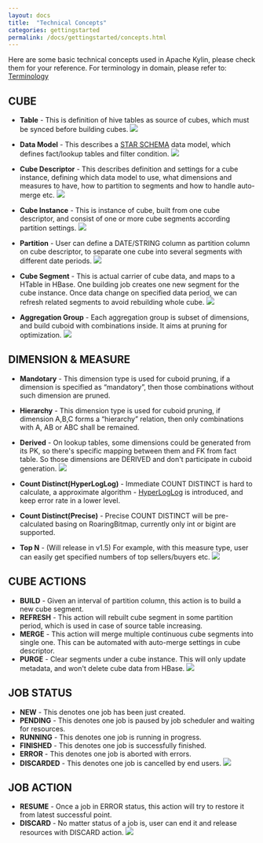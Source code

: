 ```yaml
---
layout: docs
title:  "Technical Concepts"
categories: gettingstarted
permalink: /docs/gettingstarted/concepts.html
---
```

 
Here are some basic technical concepts used in Apache Kylin, please check them for your reference.
For terminology in domain, please refer to: [Terminology](terminology.html)

## CUBE
* __Table__ - This is definition of hive tables as source of cubes, which must be synced before building cubes.
![](/images/docs/concepts/DataSource.png)

* __Data Model__ - This describes a [STAR SCHEMA](https://en.wikipedia.org/wiki/Star_schema) data model, which defines fact/lookup tables and filter condition.
![](/images/docs/concepts/DataModel.png)

* __Cube Descriptor__ - This describes definition and settings for a cube instance, defining which data model to use, what dimensions and measures to have, how to partition to segments and how to handle auto-merge etc.
![](/images/docs/concepts/CubeDesc.png)

* __Cube Instance__ - This is instance of cube, built from one cube descriptor, and consist of one or more cube segments according partition settings.
![](/images/docs/concepts/CubeInstance.png)

* __Partition__ - User can define a DATE/STRING column as partition column on cube descriptor, to separate one cube into several segments with different date periods.
![](/images/docs/concepts/Partition.png)

* __Cube Segment__ - This is actual carrier of cube data, and maps to a HTable in HBase. One building job creates one new segment for the cube instance. Once data change on specified data period, we can refresh related segments to avoid rebuilding whole cube.
![](/images/docs/concepts/CubeSegment.png)

* __Aggregation Group__ - Each aggregation group is subset of dimensions, and build cuboid with combinations inside. It aims at pruning for optimization.
![](/images/docs/concepts/AggregationGroup.png)

## DIMENSION & MEASURE
* __Mandotary__ - This dimension type is used for cuboid pruning, if a dimension is specified as “mandatory”, then those combinations without such dimension are pruned.
* __Hierarchy__ - This dimension type is used for cuboid pruning, if dimension A,B,C forms a “hierarchy” relation, then only combinations with A, AB or ABC shall be remained. 
* __Derived__ - On lookup tables, some dimensions could be generated from its PK, so there's specific mapping between them and FK from fact table. So those dimensions are DERIVED and don't participate in cuboid generation.
![](/images/docs/concepts/Dimension.png)

* __Count Distinct(HyperLogLog)__ - Immediate COUNT DISTINCT is hard to calculate, a approximate algorithm - [HyperLogLog](https://en.wikipedia.org/wiki/HyperLogLog) is introduced, and keep error rate in a lower level. 
* __Count Distinct(Precise)__ - Precise COUNT DISTINCT will be pre-calculated basing on RoaringBitmap, currently only int or bigint are supported.
* __Top N__ - (Will release in v1.5) For example, with this measure type, user can easily get specified numbers of top sellers/buyers etc. 
![](/images/docs/concepts/Measure.png)

## CUBE ACTIONS
* __BUILD__ - Given an interval of partition column, this action is to build a new cube segment.
* __REFRESH__ - This action will rebuilt cube segment in some partition period, which is used in case of source table increasing.
* __MERGE__ - This action will merge multiple continuous cube segments into single one. This can be automated with auto-merge settings in cube descriptor.
* __PURGE__ - Clear segments under a cube instance. This will only update metadata, and won't delete cube data from HBase.
![](/images/docs/concepts/CubeAction.png)

## JOB STATUS
* __NEW__ - This denotes one job has been just created.
* __PENDING__ - This denotes one job is paused by job scheduler and waiting for resources.
* __RUNNING__ - This denotes one job is running in progress.
* __FINISHED__ - This denotes one job is successfully finished.
* __ERROR__ - This denotes one job is aborted with errors.
* __DISCARDED__ - This denotes one job is cancelled by end users.
![](/images/docs/concepts/Job.png)

## JOB ACTION
* __RESUME__ - Once a job in ERROR status, this action will try to restore it from latest successful point.
* __DISCARD__ - No matter status of a job is, user can end it and release resources with DISCARD action.
![](/images/docs/concepts/JobAction.png)

